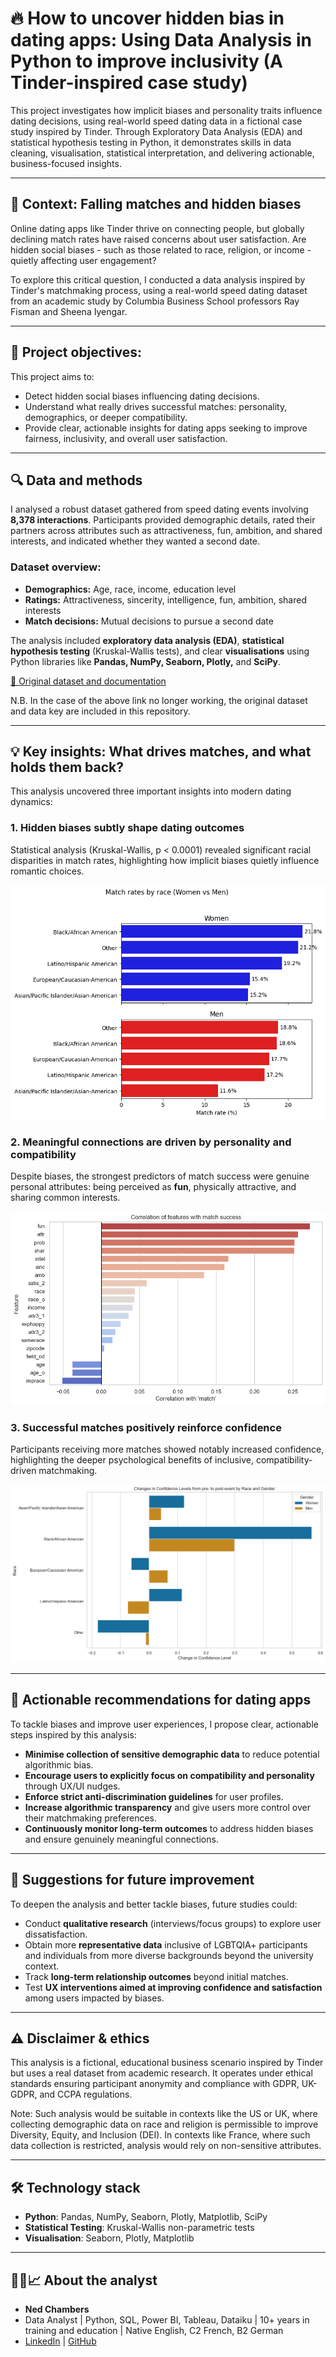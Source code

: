 # 🔥 How to uncover hidden bias in dating apps: Using Data Analysis in Python to improve inclusivity (A Tinder-inspired case study)

This project investigates how implicit biases and personality traits influence dating decisions, using real-world speed dating data in a fictional case study inspired by Tinder. Through Exploratory Data Analysis (EDA) and statistical hypothesis testing in Python, it demonstrates skills in data cleaning, visualisation, statistical interpretation, and delivering actionable, business-focused insights.

---

## 🚩 Context: Falling matches and hidden biases

Online dating apps like Tinder thrive on connecting people, but globally declining match rates have raised concerns about user satisfaction. Are hidden social biases - such as those related to race, religion, or income - quietly affecting user engagement?

To explore this critical question, I conducted a data analysis inspired by Tinder's matchmaking process, using a real-world speed dating dataset from an academic study by Columbia Business School professors Ray Fisman and Sheena Iyengar.

---

## 🎯 Project objectives:

This project aims to:

- Detect hidden social biases influencing dating decisions.
- Understand what really drives successful matches: personality, demographics, or deeper compatibility.
- Provide clear, actionable insights for dating apps seeking to improve fairness, inclusivity, and overall user satisfaction.

---

## 🔍 Data and methods

I analysed a robust dataset gathered from speed dating events involving **8,378 interactions**. Participants provided demographic details, rated their partners across attributes such as attractiveness, fun, ambition, and shared interests, and indicated whether they wanted a second date.

### Dataset overview:

- **Demographics:** Age, race, income, education level
- **Ratings:** Attractiveness, sincerity, intelligence, fun, ambition, shared interests
- **Match decisions:** Mutual decisions to pursue a second date

The analysis included **exploratory data analysis (EDA)**, **statistical hypothesis testing** (Kruskal-Wallis tests), and clear **visualisations** using Python libraries like **Pandas, NumPy, Seaborn, Plotly,** and **SciPy**.

[🔗 Original dataset and documentation](http://www.stat.columbia.edu/~gelman/arm/examples/speed.dating/)

N.B. In the case of the above link no longer working, the original dataset and data key are included in this repository.

---

## 💡 Key insights: What drives matches, and what holds them back?

This analysis uncovered three important insights into modern dating dynamics:

### **1. Hidden biases subtly shape dating outcomes**  
   Statistical analysis (Kruskal-Wallis, p < 0.0001) revealed significant racial disparities in match rates, highlighting how implicit biases quietly influence romantic choices.

   ![Match rates by racial group and gender](images/match_rates_by_race_and_gender.png)

### **2. Meaningful connections are driven by personality and compatibility**  
   Despite biases, the strongest predictors of match success were genuine personal attributes: being perceived as **fun**, physically attractive, and sharing common interests.

   ![Factors correlating with match success](images/correlation_of_features_with_match_success.png)

### **3. Successful matches positively reinforce confidence**  
   Participants receiving more matches showed notably increased confidence, highlighting the deeper psychological benefits of inclusive, compatibility-driven matchmaking.

   ![Confidence levels before and after speed dating](images/confidence_levels_pre_and_post_dating_by_race_and_gender.png)

---

## 🚀 Actionable recommendations for dating apps

To tackle biases and improve user experiences, I propose clear, actionable steps inspired by this analysis:

- **Minimise collection of sensitive demographic data** to reduce potential algorithmic bias.
- **Encourage users to explicitly focus on compatibility and personality** through UX/UI nudges.
- **Enforce strict anti-discrimination guidelines** for user profiles.
- **Increase algorithmic transparency** and give users more control over their matchmaking preferences.
- **Continuously monitor long-term outcomes** to address hidden biases and ensure genuinely meaningful connections.

---

## 🔮 Suggestions for future improvement

To deepen the analysis and better tackle biases, future studies could:

- Conduct **qualitative research** (interviews/focus groups) to explore user dissatisfaction.
- Obtain more **representative data** inclusive of LGBTQIA+ participants and individuals from more diverse backgrounds beyond the university context.
- Track **long-term relationship outcomes** beyond initial matches.
- Test **UX interventions aimed at improving confidence and satisfaction** among users impacted by biases.

---

## ⚠️ Disclaimer & ethics

This analysis is a fictional, educational business scenario inspired by Tinder but uses a real dataset from academic research. It operates under ethical standards ensuring participant anonymity and compliance with GDPR, UK-GDPR, and CCPA regulations.

Note: Such analysis would be suitable in contexts like the US or UK, where collecting demographic data on race and religion is permissible to improve Diversity, Equity, and Inclusion (DEI). In contexts like France, where such data collection is restricted, analysis would rely on non-sensitive attributes.

---

## 🛠️ Technology stack

- **Python**: Pandas, NumPy, Seaborn, Plotly, Matplotlib, SciPy
- **Statistical Testing**: Kruskal-Wallis non-parametric tests
- **Visualisation**: Seaborn, Plotly, Matplotlib

---

## 👨‍💻📈 About the analyst

- **Ned Chambers**
- Data Analyst | Python, SQL, Power BI, Tableau, Dataiku | 10+ years in training and education | Native English, C2 French, B2 German
- [LinkedIn](https://www.linkedin.com/in/nedchambers/) | [GitHub](https://github.com/ned-chambers)
